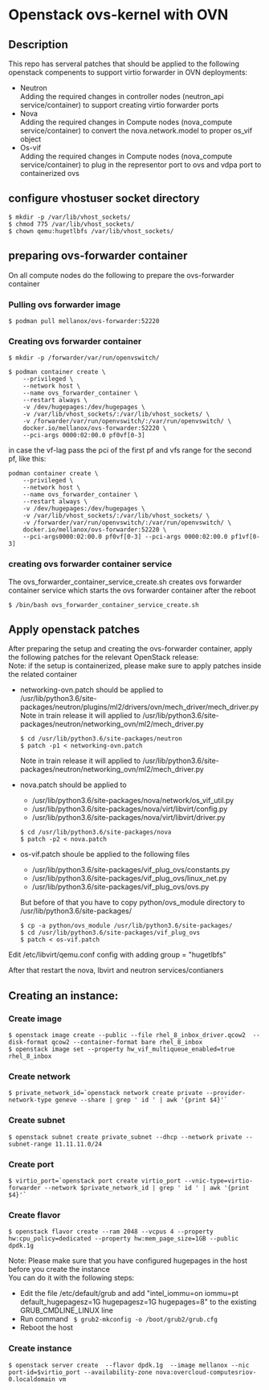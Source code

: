 # Openstack ovs-kernel with OVN

## Description

This repo has serveral patches that should be applied to the following openstack compenents to support virtio forwarder in OVN deployments:  
- Neutron  
    Adding the required changes in controller nodes (neutron_api service/container) to support creating virtio forwarder ports  
- Nova  
    Adding the required changes in Compute nodes (nova_compute service/container) to convert the nova.network.model to proper os_vif object  
- Os-vif  
    Adding the required changes in Compute nodes (nova_compute service/container) to plug in the representor port to ovs and vdpa port to containerized ovs  

## configure vhostuser socket directory  

```  
$ mkdir -p /var/lib/vhost_sockets/  
$ chmod 775 /var/lib/vhost_sockets/  
$ chown qemu:hugetlbfs /var/lib/vhost_sockets/  
```  

## preparing ovs-forwarder container  
On all compute nodes do the following to prepare the ovs-forwarder container

### Pulling ovs forwarder image

```
$ podman pull mellanox/ovs-forwarder:52220
```  

### Creating ovs forwarder container
``` 
$ mkdir -p /forwarder/var/run/openvswitch/ 
```
```
$ podman container create \
    --privileged \
    --network host \
    --name ovs_forwarder_container \
    --restart always \
    -v /dev/hugepages:/dev/hugepages \
    -v /var/lib/vhost_sockets/:/var/lib/vhost_sockets/ \
    -v /forwarder/var/run/openvswitch/:/var/run/openvswitch/ \
    docker.io/mellanox/ovs-forwarder:52220 \
    --pci-args 0000:02:00.0 pf0vf[0-3]
```  
in case the vf-lag pass the pci of the first pf and vfs range for the second pf, like this:
```  
podman container create \
    --privileged \
    --network host \
    --name ovs_forwarder_container \
    --restart always \
    -v /dev/hugepages:/dev/hugepages \
    -v /var/lib/vhost_sockets/:/var/lib/vhost_sockets/ \
    -v /forwarder/var/run/openvswitch/:/var/run/openvswitch/ \
    docker.io/mellanox/ovs-forwarder:52220 \
    --pci-args0000:02:00.0 pf0vf[0-3] --pci-args 0000:02:00.0 pf1vf[0-3]
```  

### creating ovs forwarder container service
The ovs_forwarder_container_service_create.sh creates ovs forwarder container service which starts the ovs forwarder container after the reboot  
```  
$ /bin/bash ovs_forwarder_container_service_create.sh
```  

## Apply openstack patches

After preparing the setup and creating the ovs-forwarder container, apply the following patches for the relevant OpenStack release:  
Note: if the setup is containerized, please make sure to apply patches inside the related container

- networking-ovn.patch should be applied to  
    /usr/lib/python3.6/site-packages/neutron/plugins/ml2/drivers/ovn/mech_driver/mech_driver.py
    Note in train release it will applied to /usr/lib/python3.6/site-packages/neutron/networking_ovn/ml2/mech_driver.py
    ```
    $ cd /usr/lib/python3.6/site-packages/neutron
    $ patch -p1 < networking-ovn.patch
    ```
    Note in train release it will applied to /usr/lib/python3.6/site-packages/neutron/networking_ovn/ml2/mech_driver.py
    
- nova.patch should be applied to  
    - /usr/lib/python3.6/site-packages/nova/network/os_vif_util.py
    - /usr/lib/python3.6/site-packages/nova/virt/libvirt/config.py
    - /usr/lib/python3.6/site-packages/nova/virt/libvirt/driver.py
    ```
    $ cd /usr/lib/python3.6/site-packages/nova
    $ patch -p2 < nova.patch
    ```

- os-vif.patch shoule be applied to the following files  
    - /usr/lib/python3.6/site-packages/vif_plug_ovs/constants.py
    - /usr/lib/python3.6/site-packages/vif_plug_ovs/linux_net.py
    - /usr/lib/python3.6/site-packages/vif_plug_ovs/ovs.py
  
  But before of that you have to copy python/ovs_module directory to /usr/lib/python3.6/site-packages/

    ```
    $ cp -a python/ovs_module /usr/lib/python3.6/site-packages/
    $ cd /usr/lib/python3.6/site-packages/vif_plug_ovs
    $ patch < os-vif.patch
    ```
Edit /etc/libvirt/qemu.conf config with adding
group = "hugetlbfs"

After that restart the nova, lbvirt  and neutron services/contianers  

## Creating an instance:

### Create image  
```  
$ openstack image create --public --file rhel_8_inbox_driver.qcow2  --disk-format qcow2 --container-format bare rhel_8_inbox  
$ openstack image set --property hw_vif_multiqueue_enabled=true rhel_8_inbox  
```  
### Create network
```
$ private_network_id=`openstack network create private --provider-network-type geneve --share | grep ' id ' | awk '{print $4}'`
```
### Create subnet
```
$ openstack subnet create private_subnet --dhcp --network private --subnet-range 11.11.11.0/24
```
### Create port
```
$ virtio_port=`openstack port create virtio_port --vnic-type=virtio-forwarder --network $private_network_id | grep ' id ' | awk '{print $4}'`
```
### Create flavor
```
$ openstack flavor create --ram 2048 --vcpus 4 --property hw:cpu_policy=dedicated --property hw:mem_page_size=1GB --public dpdk.1g
```
Note:
Please make sure that you have configured hugepages in the host before you create the instance  
You can do it with the following steps:  
  - Edit the file /etc/default/grub and add "intel_iommu=on iommu=pt default_hugepagesz=1G hugepagesz=1G hugepages=8" to the existing GRUB_CMDLINE_LINUX line
  - Run command ``` $ grub2-mkconfig -o /boot/grub2/grub.cfg```
  - Reboot the host

### Create instance
```
$ openstack server create  --flavor dpdk.1g  --image mellanox --nic port-id=$virtio_port --availability-zone nova:overcloud-computesriov-0.localdomain vm
```
